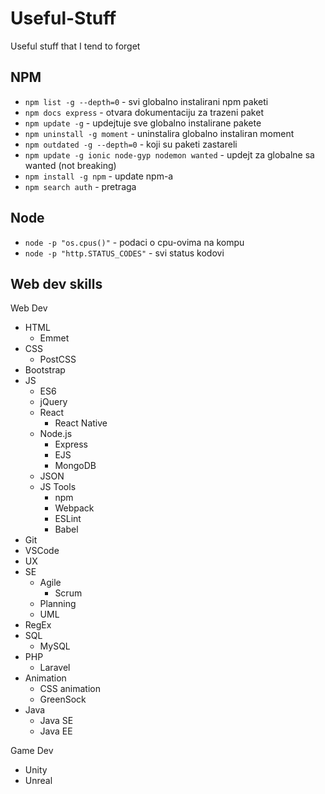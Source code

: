 # Useful-Stuff
Useful stuff that I tend to forget

## NPM

  - `npm list -g --depth=0`	- svi globalno instalirani npm paketi
  - `npm docs express`	- otvara dokumentaciju za trazeni paket
  - `npm update -g`	- updejtuje sve globalno instalirane pakete
  - `npm uninstall -g moment`	- uninstalira globalno instaliran moment
  - `npm outdated -g --depth=0`	- koji su paketi zastareli
  - `npm update -g ionic node-gyp nodemon wanted`	- updejt za globalne sa wanted (not breaking)
  - `npm install -g npm`	- update npm-a
  - `npm search auth` - pretraga

## Node

  - `node -p "os.cpus()"`	- podaci o cpu-ovima na kompu
  - `node -p "http.STATUS_CODES"` - svi status kodovi

## Web dev skills

Web Dev
- HTML
  - Emmet
- CSS
  - PostCSS
- Bootstrap
- JS
  - ES6
  - jQuery
  - React
    - React Native
  - Node.js
    - Express
    - EJS
    - MongoDB
  - JSON
  - JS Tools
    - npm
    - Webpack
    - ESLint
    - Babel
- Git
- VSCode
- UX
- SE
  - Agile
    - Scrum
  - Planning
  - UML
- RegEx
- SQL
  - MySQL
- PHP
  - Laravel
- Animation
  - CSS animation
  - GreenSock
- Java
  - Java SE
  - Java EE
  
Game Dev
- Unity
- Unreal
